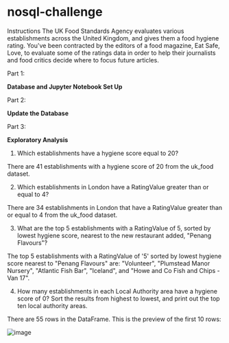# nosql-challenge
Instructions
The UK Food Standards Agency evaluates various establishments across the United Kingdom, and gives them a food hygiene rating. You've been contracted by the editors of a food magazine, Eat Safe, Love, to evaluate some of the ratings data in order to help their journalists and food critics decide where to focus future articles.

Part 1:

**Database and Jupyter Notebook Set Up**

Part 2:

**Update the Database**


Part 3:

**Exploratory Analysis**

1. Which establishments have a hygiene score equal to 20?

  There are 41 establishments with a hygiene score of 20 from the uk_food dataset.

2. Which establishments in London have a RatingValue greater than or equal to 4?

  There are 34 establishments in London that have a RatingValue greater than or equal to 4 from the uk_food dataset.

3. What are the top 5 establishments with a RatingValue of 5, sorted by lowest hygiene score, nearest to the new restaurant added, "Penang Flavours"?

  The top 5 establishments with a RatingValue of '5' sorted by lowest hygiene score nearest to "Penang Flavours" are: "Volunteer", "Plumstead Manor Nursery", "Atlantic Fish Bar", "Iceland", and "Howe and Co Fish and Chips - Van 17".

4. How many establishments in each Local Authority area have a hygiene score of 0? Sort the results from highest to lowest, and print out the top ten local authority areas.

  There are 55 rows in the DataFrame. This is the preview of the first 10 rows:

![image](https://github.com/gakrugs23/nosql-challenge/assets/151480655/db0874e3-b73e-4f6a-b516-f7b4ddbd75fb)

